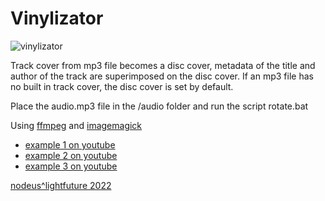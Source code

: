 # Vinylizator
![vinylizator](https://user-images.githubusercontent.com/4481438/209211261-566725d3-da9d-4f82-8772-01072840a565.png)

Track cover from mp3 file becomes a disc cover, metadata of the title and author of the track are superimposed on the disc cover.
If an mp3 file has no built in track cover, the disc cover is set by default.

Place the audio.mp3 file in the /audio folder and run the script rotate.bat

Using [ffmpeg](https://ffmpeg.org/) and [imagemagick](https://imagemagick.org/)

* [example 1 on youtube](https://youtu.be/QwEt7cZvQ2o)
* [example 2 on youtube](https://youtu.be/nphaZMfzduQ)
* [example 3 on youtube](https://youtu.be/BhLRert2kWM)

[nodeus^lightfuture 2022](http://nodeus.ru)
